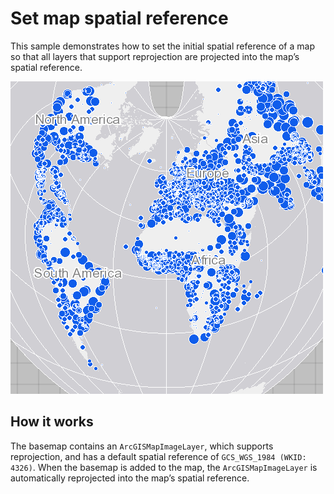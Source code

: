 # Set map spatial reference

This sample demonstrates how to set the initial spatial reference of a
map so that all layers that support reprojection are projected into the
map’s spatial reference.

![](screenshot.png)

## How it works

The basemap contains an `ArcGISMapImageLayer`, which supports
reprojection, and has a default spatial reference of `GCS_WGS_1984
(WKID: 4326)`. When the basemap is added to the map, the
`ArcGISMapImageLayer` is automatically reprojected into the map’s
spatial reference.
